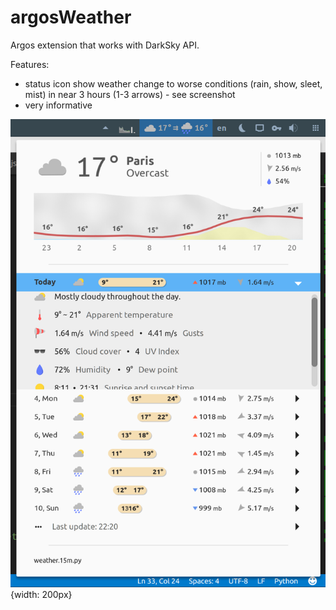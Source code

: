 # argosWeather

Argos extension that works with DarkSky API.

Features:
* status icon show weather change to worse conditions (rain, show, sleet, mist) in near 3 hours (1-3 arrows) - see screenshot
* very informative


![screenshot-light](https://github.com/fadeouter/argosWeather/raw/master/screenshot.png) {width: 200px}
